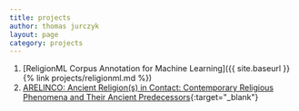 ```yaml
---
title: projects
author: thomas jurczyk
layout: page
category: projects
---
```


1. [ReligionML Corpus Annotation for Machine Learning]({{ site.baseurl }}{% link projects/religionml.md %})
2. [ARELINCO: Ancient Religion(s) in Contact: Contemporary Religious Phenomena and Their Ancient Predecessors](https://ceres.rub.de/en/research/projects/arelinco/){:target="_blank"}